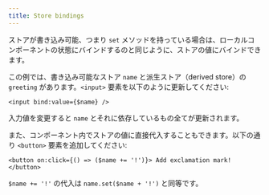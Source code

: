 ```yaml
---
title: Store bindings
---
```


ストアが書き込み可能、つまり `set` メソッドを持っている場合は、ローカルコンポーネントの状態にバインドするのと同じように、ストアの値にバインドできます。

この例では、書き込み可能なストア `name` と派生ストア（derived store）の `greeting` があります。`<input>` 要素を以下のように更新してください:

```svelte
<input bind:value={$name} />
```

入力値を変更すると `name` とそれに依存しているもの全てが更新されます。

また、コンポーネント内でストアの値に直接代入することもできます。以下の通り `<button>` 要素を追加してください:

```svelte
<button on:click={() => ($name += '!')}> Add exclamation mark! </button>
```

`$name += '!'` の代入は `name.set($name + '!')` と同等です。
